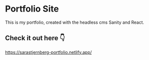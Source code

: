 # Portfolio Site

This is my portfolio, created with the headless cms Sanity and React.

## Check it out here  👇

https://sarastjernberg-portfolio.netlify.app/
